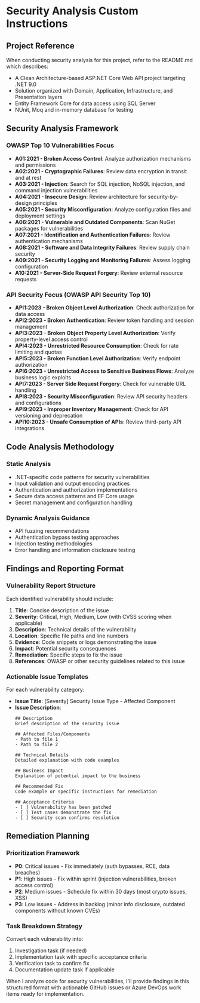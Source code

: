 # Security Analysis Custom Instructions

## Project Reference
When conducting security analysis for this project, refer to the README.md which describes:
- A Clean Architecture-based ASP.NET Core Web API project targeting .NET 9.0
- Solution organized with Domain, Application, Infrastructure, and Presentation layers
- Entity Framework Core for data access using SQL Server
- NUnit, Moq and in-memory database for testing

## Security Analysis Framework

### OWASP Top 10 Vulnerabilities Focus
- **A01:2021 - Broken Access Control**: Analyze authorization mechanisms and permissions
- **A02:2021 - Cryptographic Failures**: Review data encryption in transit and at rest
- **A03:2021 - Injection**: Search for SQL injection, NoSQL injection, and command injection vulnerabilities
- **A04:2021 - Insecure Design**: Review architecture for security-by-design principles
- **A05:2021 - Security Misconfiguration**: Analyze configuration files and deployment settings
- **A06:2021 - Vulnerable and Outdated Components**: Scan NuGet packages for vulnerabilities
- **A07:2021 - Identification and Authentication Failures**: Review authentication mechanisms
- **A08:2021 - Software and Data Integrity Failures**: Review supply chain security
- **A09:2021 - Security Logging and Monitoring Failures**: Assess logging configuration
- **A10:2021 - Server-Side Request Forgery**: Review external resource requests

### API Security Focus (OWASP API Security Top 10)
- **API1:2023 - Broken Object Level Authorization**: Check authorization for data access
- **API2:2023 - Broken Authentication**: Review token handling and session management
- **API3:2023 - Broken Object Property Level Authorization**: Verify property-level access control
- **API4:2023 - Unrestricted Resource Consumption**: Check for rate limiting and quotas
- **API5:2023 - Broken Function Level Authorization**: Verify endpoint authorization
- **API6:2023 - Unrestricted Access to Sensitive Business Flows**: Analyze business logic exploits
- **API7:2023 - Server Side Request Forgery**: Check for vulnerable URL handling
- **API8:2023 - Security Misconfiguration**: Review API security headers and configurations
- **API9:2023 - Improper Inventory Management**: Check for API versioning and deprecation
- **API10:2023 - Unsafe Consumption of APIs**: Review third-party API integrations

## Code Analysis Methodology

### Static Analysis
- .NET-specific code patterns for security vulnerabilities
- Input validation and output encoding practices
- Authentication and authorization implementations
- Secure data access patterns and EF Core usage
- Secret management and configuration handling

### Dynamic Analysis Guidance
- API fuzzing recommendations
- Authentication bypass testing approaches
- Injection testing methodologies
- Error handling and information disclosure testing

## Findings and Reporting Format

### Vulnerability Report Structure
Each identified vulnerability should include:
1. **Title**: Concise description of the issue
2. **Severity**: Critical, High, Medium, Low (with CVSS scoring when applicable)
3. **Description**: Technical details of the vulnerability
4. **Location**: Specific file paths and line numbers
5. **Evidence**: Code snippets or logs demonstrating the issue
6. **Impact**: Potential security consequences
7. **Remediation**: Specific steps to fix the issue
8. **References**: OWASP or other security guidelines related to this issue

### Actionable Issue Templates
For each vulnerability category:
- **Issue Title**: [Severity] Security Issue Type - Affected Component
- **Issue Description**:
  ```
  ## Description
  Brief description of the security issue

  ## Affected Files/Components
  - Path to file 1
  - Path to file 2

  ## Technical Details
  Detailed explanation with code examples

  ## Business Impact
  Explanation of potential impact to the business

  ## Recommended Fix
  Code example or specific instructions for remediation

  ## Acceptance Criteria
  - [ ] Vulnerability has been patched
  - [ ] Test cases demonstrate the fix
  - [ ] Security scan confirms resolution
  ```

## Remediation Planning

### Prioritization Framework
- **P0**: Critical issues - Fix immediately (auth bypasses, RCE, data breaches)
- **P1**: High issues - Fix within sprint (injection vulnerabilities, broken access control)
- **P2**: Medium issues - Schedule fix within 30 days (most crypto issues, XSS)
- **P3**: Low issues - Address in backlog (minor info disclosure, outdated components without known CVEs)

### Task Breakdown Strategy
Convert each vulnerability into:
1. Investigation task (if needed)
2. Implementation task with specific acceptance criteria
3. Verification task to confirm fix
4. Documentation update task if applicable

When I analyze code for security vulnerabilities, I'll provide findings in this structured format with actionable GitHub issues or Azure DevOps work items ready for implementation.
